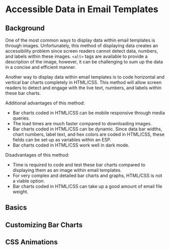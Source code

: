 # Accessible Data in Email Templates

## Background
One of the most common ways to display data within email templates is through images. Unfortunately, this method of displaying data creates an accessibility problem since screen readers cannot detect data, numbers, and labels within these images. `<alt>` tags are available to provide a description of the image, however, it can be challenging to sum up the data in a concise and efficient manner.

Another way to display data within email templates is to code horizontal and vertical bar charts completely in HTML/CSS. This method will allow screen readers to detect and engage with the live text, numbers, and labels within these bar charts.

Additional advantages of this method:
* Bar charts coded in HTML/CSS can be mobile responsive through media queries.
* The load times are much faster compared to downloading images.
* Bar charts coded in HTML/CSS can be dynamic. Since data bar widths, chart numbers, label text, and hex colors are coded in HTML/CSS, these fields can be set up as variables within an ESP.
* Bar charts coded in HTML/CSS work well in dark mode.

Disadvantages of this method:
* Time is required to code and test these bar charts compared to displaying them as an image within email templates.
* For very complex and detailed bar charts and graphs, HTML/CSS is not a viable option.
* Bar charts coded in HTML/CSS can take up a good amount of email file weight.

## Basics

## Customizing Bar Charts

## CSS Animations

<!-- Is there another method to display data tables, bar graphs, and other visuals in email templates without using images? Is there a way to display data in email templates that is accessible?

Start Simple

Create a column for the databar name, the actual databar, and the data end label.
Define the width for each <td> cell within the style tag.
Since all three columns are sharing the width percentage, make sure all <td> cells add up to 100%. I usually set the databar name column and the data end label to specific widths. The databar width in the middle will change.
Define the height of each <td> cell within the style tag.



In order to make this mobile responsive, add some media queries that sets the width of the table wrapper to 100%. Also, reduce the font-size for the databar name and data end label to fit in smaller screen sizes.

Now you have a basic horizontal data chart that is accessible to screen readers since live text is used.


If you want to add top labels, simply add an additional <tr> above and add the relevant text to give more context to the chart.

 -->